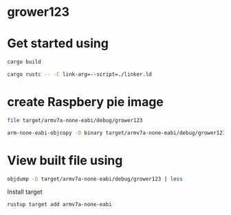 # grower123

# Get started using
```bash
cargo build
```

```bash
cargo rustc -- -C link-arg=--script=./linker.ld
```

# create Raspbery pie image
```bash
file target/armv7a-none-eabi/debug/grower123
```

<!-- TODO: fix this command because I currently get command not found: arm-none-eabi-objcopy -->
<!-- /Applications/ArmGNUToolchain/12.3.rel1/arm-none-eabi/arm-none-eabi/bin/objcopy -->
```bash
arm-none-eabi-objcopy -O binary target/armv7a-none-eabi/debug/grower123 ./kernel7.img
```

# View built file using
```bash
objdump -D target/armv7a-none-eabi/debug/grower123 | less
```

Install target
```
rustup target add armv7a-none-eabi
```

